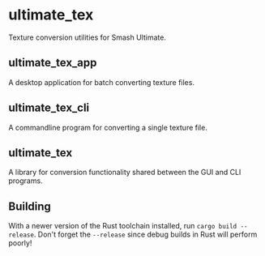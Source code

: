 # ultimate_tex
Texture conversion utilities for Smash Ultimate.

## ultimate_tex_app
A desktop application for batch converting texture files.

## ultimate_tex_cli
A commandline program for converting a single texture file.

## ultimate_tex
A library for conversion functionality shared between the GUI and CLI programs.

## Building
With a newer version of the Rust toolchain installed, run `cargo build --release`. 
Don't forget the `--release` since debug builds in Rust will perform poorly!